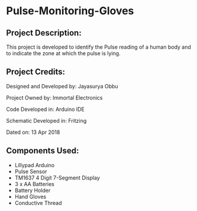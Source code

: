 # Pulse-Monitoring-Gloves

## Project Description:
  This project is developed to identify the Pulse reading of a human body and to indicate the zone at which the pulse is lying.

## Project Credits:
  Designed and Developed by: Jayasurya Obbu
  
  Project Owned by: Immortal Electronics
  
  Code Developed in: Arduino IDE
  
  Schematic Developed in: Fritzing
  
  Dated on: 13 Apr 2018

## Components Used:
  * Lillypad Arduino
  * Pulse Sensor
  * TM1637 4 Digit 7-Segment Display
  * 3 x AA Batteries
  * Battery Holder
  * Hand Gloves
  * Conductive Thread
